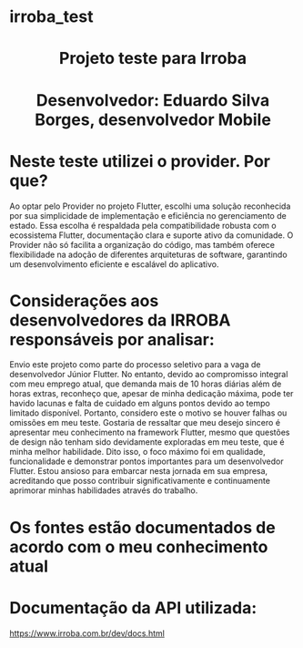 # irroba_test

### <h1 align="center"> Projeto teste para Irroba </h1>
### <h1 align="center"> Desenvolvedor: Eduardo Silva Borges, desenvolvedor Mobile </h1>

# Neste teste utilizei o provider. Por que?

Ao optar pelo Provider no projeto Flutter, escolhi uma solução reconhecida por sua simplicidade de implementação e eficiência no gerenciamento de estado. Essa escolha é respaldada pela compatibilidade robusta com o ecossistema Flutter, documentação clara e suporte ativo da comunidade. O Provider não só facilita a organização do código, mas também oferece flexibilidade na adoção de diferentes arquiteturas de software, garantindo um desenvolvimento eficiente e escalável do aplicativo.

# Considerações aos desenvolvedores da IRROBA responsáveis por analisar:

Envio este projeto como parte do processo seletivo para a vaga de desenvolvedor Júnior Flutter. No entanto, devido ao compromisso integral com meu emprego atual, que demanda mais de 10 horas diárias além de horas extras, reconheço que, apesar de minha dedicação máxima, pode ter havido lacunas e falta de cuidado em alguns pontos devido ao tempo limitado disponível. Portanto, considero este o motivo se houver falhas ou omissões em meu teste. Gostaria de ressaltar que meu desejo sincero é apresentar meu conhecimento na framework Flutter, mesmo que questões de design não tenham sido devidamente exploradas em meu teste, que é minha melhor habilidade. Dito isso, o foco máximo foi em qualidade, funcionalidade e demonstrar pontos importantes para um desenvolvedor Flutter. Estou ansioso para embarcar nesta jornada em sua empresa, acreditando que posso contribuir significativamente e continuamente aprimorar minhas habilidades através do trabalho.

# Os fontes estão documentados de acordo com o meu conhecimento atual

# Documentação da API utilizada:

https://www.irroba.com.br/dev/docs.html
